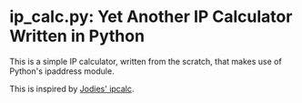 # ip_calc.py: Yet Another IP Calculator Written in Python

This is a simple IP calculator, written from the scratch, that makes use of Python's ipaddress module.

This is inspired by [Jodies' ipcalc](https://jodies.de/ipcalc).